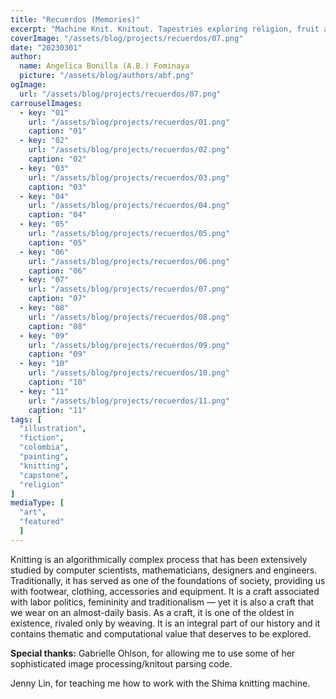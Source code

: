```yaml
---
title: "Recuerdos (Memories)"
excerpt: "Machine Knit. Knitout. Tapestries exploring religion, fruit and color."
coverImage: "/assets/blog/projects/recuerdos/07.png"
date: "20230301"
author:
  name: Angelica Bonilla (A.B.) Fominaya
  picture: "/assets/blog/authors/abf.png"
ogImage:
  url: "/assets/blog/projects/recuerdos/07.png"
carrouselImages:
  - key: "01"
    url: "/assets/blog/projects/recuerdos/01.png"
    caption: "01"
  - key: "02"
    url: "/assets/blog/projects/recuerdos/02.png"
    caption: "02"
  - key: "03"
    url: "/assets/blog/projects/recuerdos/03.png"
    caption: "03"
  - key: "04"
    url: "/assets/blog/projects/recuerdos/04.png"
    caption: "04"
  - key: "05"
    url: "/assets/blog/projects/recuerdos/05.png"
    caption: "05"
  - key: "06"
    url: "/assets/blog/projects/recuerdos/06.png"
    caption: "06"
  - key: "07"
    url: "/assets/blog/projects/recuerdos/07.png"
    caption: "07"
  - key: "08"
    url: "/assets/blog/projects/recuerdos/08.png"
    caption: "08"
  - key: "09"
    url: "/assets/blog/projects/recuerdos/09.png"
    caption: "09"
  - key: "10"
    url: "/assets/blog/projects/recuerdos/10.png"
    caption: "10"
  - key: "11"
    url: "/assets/blog/projects/recuerdos/11.png"
    caption: "11"
tags: [
  "illustration",
  "fiction",
  "colombia",
  "painting",
  "knitting",
  "capstone",
  "religion"
]
mediaType: [
  "art",
  "featured"
  ]
---
```

Knitting is an algorithmically complex process that has been extensively studied by computer scientists, mathematicians, designers and engineers. Traditionally, it has served as one of the foundations of society, providing us with footwear, clothing, accessories and equipment. It is a craft associated with labor politics, femininity and traditionalism — yet it is also a craft that we wear on an almost-daily basis. As a craft, it is one of the oldest in existence, rivaled only by weaving.  It is an integral part of our history and it contains thematic and computational value that deserves to be explored.

  
**Special thanks:**
Gabrielle Ohlson, for allowing me to use some of her sophisticated image processing/knitout parsing code.

Jenny Lin, for teaching me how to work with the Shima knitting machine.